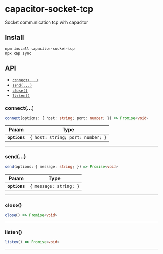 # capacitor-socket-tcp

Socket communication tcp with capacitor

## Install

```bash
npm install capacitor-socket-tcp
npx cap sync
```

## API

<docgen-index>

* [`connect(...)`](#connect)
* [`send(...)`](#send)
* [`close()`](#close)
* [`listen()`](#listen)

</docgen-index>

<docgen-api>
<!--Update the source file JSDoc comments and rerun docgen to update the docs below-->

### connect(...)

```typescript
connect(options: { host: string; port: number; }) => Promise<void>
```

| Param         | Type                                         |
| ------------- | -------------------------------------------- |
| **`options`** | <code>{ host: string; port: number; }</code> |

--------------------


### send(...)

```typescript
send(options: { message: string; }) => Promise<void>
```

| Param         | Type                              |
| ------------- | --------------------------------- |
| **`options`** | <code>{ message: string; }</code> |

--------------------


### close()

```typescript
close() => Promise<void>
```

--------------------


### listen()

```typescript
listen() => Promise<void>
```

--------------------

</docgen-api>
